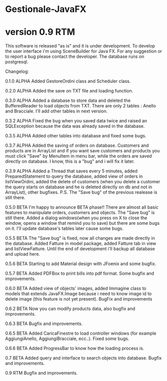 # Gestionale-JavaFX
# version 0.9 RTM

This software is released "as is" and it is under development. To develop the user interface i'm using SceneBuilder for Java FX. 
For any suggestion or to report a bug please contact the developer.
The database runs on postgresql.

Changelog:

0.1.0 ALPHA
Added GestoreOrdini class and Scheduler class.

0.2.0 ALPHA
Added the save on TXT file and loading function.

0.3.0 ALPHA
Added a database to store data and deleted the BufferedReader to load objects from TXT.
There are only 2 tables : Anello and Bracciale. I'll add other tables in next version.

0.3.2 ALPHA
Fixed the bug when you saved data twice and raised an SQLException because the data
was already saved in the database.

0.3.5 ALPHA
Added other tables into database and fixed some bugs.

0.3.7 ALPHA
Added the saving of orders on database. Customers and products are in ArrayList and if you want save customers and products you must
click "Save" by MenuItem in menu bar, while the orders are saved directly on database. I know, this is a "bug" and i will fix it later.

0.3.9 ALPHA
Added a Thread that saves every 5 minutes, added PreparedStatement to query the database, added view of orders in listViewOrdini, added the delete of customers (when you delete a customer the query starts on database and he is deleted directly on db and not in ArrayList), other bugfixes. P.S. The "Save bug" of the previous realease is still there.

0.5.0 BETA
I'm happy to announce BETA phase!!
There are almost all basic features to manipulate orders, customers and objects. The "Save bug" is still there. Added a dialog windows(when you press on X to close the window, opens a window that remind you to save) but there are some bugs on it. I'll update database's tables later cause some bugs.

0.5.5 BETA
The "Save bug" is fixed, now all changes are made directly in the database. Added Fatture in model package, added Fatture tab in view and listViewFatture. Until the end of development i'll backup all database and upload here.

0.5.6 BETA
Starting to add Material design with JFoenix and some bugfix.

0.5.7 BETA
Added PDFBox to print bills into pdf format. Some bugfix and improvements.

0.6.0 BETA
Added view of objects' images, added Immagine class to models that extends JavaFX.Image because i need to know image id to delete image (this feature is not yet present). BugFix and improvements

0.6.2 BETA
Now you can modify products data, also bugfix and improvements. 

0.6.3 BETA
Bugfix and improvements.

0.6.5 BETA
Added CaricaFinestre to load controller windows (for example AggiungiAnello, AggiungiBracciale, ecc..). Fixed some bugs.

0.6.6 BETA
Added ProgressBar to know how the loading process is.

0.7 BETA
Added query and interface to search objects into database. Bugfix and improvements.

0.9 RTM
Bugfix and improvements.
